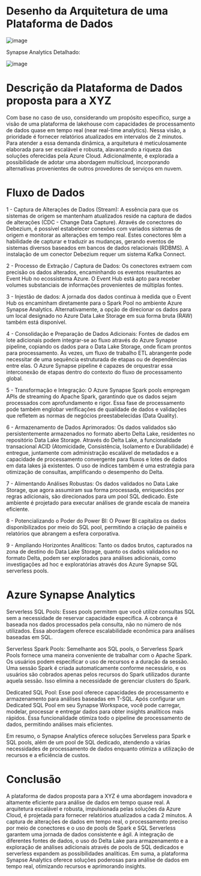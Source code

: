 # Desenho da Arquitetura de uma Plataforma de Dados
![image](https://github.com/rnweb/SBF/assets/47749456/f56cbd43-4577-4277-aa80-ebce7134dc32)


Synapse Analytics Detalhado:

![image](https://github.com/rnweb/SBF/assets/47749456/0159f5cb-0835-496d-ad47-edb05bd3508a)

# Descrição da Plataforma de Dados proposta para a XYZ
Com base no caso de uso, considerando um propósito específico, surge a visão de uma plataforma de lakehouse com capacidades de processamento de dados quase em tempo real (near real-time analytics). Nessa visão, a prioridade é fornecer relatórios atualizados em intervalos de 2 minutos. Para atender a essa demanda dinâmica, a arquitetura é meticulosamente elaborada para ser escalável e robusta, alavancando a riqueza das soluções oferecidas pela Azure Cloud. Adicionalmente, é explorada a possibilidade de adotar uma abordagem multicloud, incorporando alternativas provenientes de outros provedores de serviços em nuvem.

# Fluxo de Dados
1 - Captura de Alterações de Dados (Stream):
A essência para que os sistemas de origem se mantenham atualizados reside na captura de dados de alterações (CDC - Change Data Capture). Através de conectores do Debezium, é possível estabelecer conexões com variados sistemas de origem e monitorar as alterações em tempo real. Estes conectores têm a habilidade de capturar e traduzir as mudanças, gerando eventos de sistemas diversos baseados em bancos de dados relacionais (RDBMS). A instalação de um conector Debezium requer um sistema Kafka Connect.

2 - Processo de Extração / Captura de Dados:
Os conectores extraem com precisão os dados alterados, encaminhando os eventos resultantes ao Event Hub no ecossistema Azure. O Event Hub está apto para receber volumes substanciais de informações provenientes de múltiplas fontes.

3 - Injestão de dados:
A jornada dos dados continua à medida que o Event Hub os encaminham diretamente para o Spark Pool no ambiente Azure Synapse Analytics. Alternativamente, a opção de direcionar os dados para um local designado no Azure Data Lake Storage em sua forma bruta (RAW) também está disponível.

4 - Consolidação e Preparação de Dados Adicionais:
Fontes de dados em lote adicionais podem integrar-se ao fluxo através do Azure Synapse pipeline, copiando os dados para o Data Lake Storage, onde ficam prontos para processamento. Às vezes, um fluxo de trabalho ETL abrangente pode necessitar de uma sequência estruturada de etapas ou de dependências entre elas. O Azure Synapse pipeline é capazes de orquestrar essa interconexão de etapas dentro do contexto do fluxo de processamento global.

5 - Transformação e Integração:
O Azure Synapse Spark pools empregam APIs de streaming do Apache Spark, garantindo que os dados sejam processados com aprofundamento e rigor. Essa fase de processamento pode também englobar verificações de qualidade de dados e validações que refletem as normas de negócios preestabelecidas (Data Quality).

6 - Armazenamento de Dados Aprimorados:
Os dados validados são persistentemente armazenados no formato aberto Delta Lake, residentes no repositório Data Lake Storage. Através do Delta Lake, a funcionalidade transacional ACID (Atomicidade, Consistência, Isolamento e Durabilidade) é entregue, juntamente com administração escalável de metadados e a capacidade de processamento convergente para fluxos e lotes de dados em data lakes já existentes. O uso de índices também é uma estratégia para otimização de consultas, amplificando o desempenho do Delta.

7 - Alimentando Análises Robustas:
Os dados validados no Data Lake Storage, que agora assumiram sua forma processada, enriquecidos por regras adicionais, são direcionados para um pool SQL dedicado. Este ambiente é projetado para executar análises de grande escala de maneira eficiente.

8 - Potencializando o Poder do Power BI:
O Power BI capitaliza os dados disponibilizados por meio do SQL pool, permitindo a criação de painéis e relatórios que abrangem a esfera corporativa.

9 - Ampliando Horizontes Analíticos:
Tanto os dados brutos, capturados na zona de destino do Data Lake Storage, quanto os dados validados no formato Delta, podem ser explorados para análises adicionais, como investigações ad hoc e exploratórias através dos Azure Synapse SQL serverless pools.

# Azure Synapse Analytics
Serverless SQL Pools: Esses pools permitem que você utilize consultas SQL sem a necessidade de reservar capacidade específica. A cobrança é baseada nos dados processados pela consulta, não no número de nós utilizados. Essa abordagem oferece escalabilidade econômica para análises baseadas em SQL.

Serverless Spark Pools: Semelhante aos SQL pools, o Serverless Spark Pools fornece uma maneira conveniente de trabalhar com o Apache Spark. Os usuários podem especificar o uso de recursos e a duração da sessão. Uma sessão Spark é criada automaticamente conforme necessário, e os usuários são cobrados apenas pelos recursos do Spark utilizados durante aquela sessão. Isso elimina a necessidade de gerenciar clusters do Spark.

Dedicated SQL Pool: Esse pool oferece capacidades de processamento e armazenamento para análises baseadas em T-SQL. Após configurar um Dedicated SQL Pool em seu Synapse Workspace, você pode carregar, modelar, processar e entregar dados para obter insights analíticos mais rápidos. Essa funcionalidade otimiza todo o pipeline de processamento de dados, permitindo análises mais eficientes.

Em resumo, o Synapse Analytics oferece soluções Serveless para Spark e SQL pools, além de um pool de SQL dedicado, atendendo a várias necessidades de processamento de dados enquanto otimiza a utilização de recursos e a eficiência de custos.

# Conclusão
A plataforma de dados proposta para a XYZ é uma abordagem inovadora e altamente eficiente para análise de dados em tempo quase real. A arquitetura escalável e robusta, impulsionada pelas soluções da Azure Cloud, é projetada para fornecer relatórios atualizados a cada 2 minutos. A captura de alterações de dados em tempo real, o processamento preciso por meio de conectores e o uso de pools de Spark e SQL Serverless garantem uma jornada de dados consistente e ágil. A integração de diferentes fontes de dados, o uso do Delta Lake para armazenamento e a exploração de análises adicionais através de pools de SQL dedicados e serverless expandem as possibilidades analíticas. Em suma, a plataforma Synapse Analytics oferece soluções poderosas para análise de dados em tempo real, otimizando recursos e aprimorando insights.
